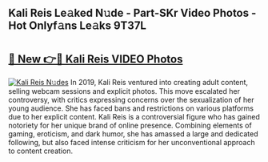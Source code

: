 ## Kali Reis Le𝚊ked N𝚞de - Part-SKr Video Photos - Hot Onlyf𝚊ns Le𝚊ks 9T37L

# <h2><a href="http://ac2438.deff.icu/?id=Kali+Reis">🔗 New 👉🔴 Kali Reis VIDEO Photos</a></h2>

[![Kali Reis N𝚞des](https://i.imgur.com/rIISA9y.gif)](http://ac2438.deff.icu/?id=Kali+Reis)
In 2019, Kali Reis ventured into creating adult content, selling webcam sessions and explicit photos. This move escalated her controversy, with critics expressing concerns over the sexualization of her young audience. She has faced bans and restrictions on various platforms due to her explicit content. Kali Reis is a controversial figure who has gained notoriety for her unique brand of online presence. Combining elements of gaming, eroticism, and dark humor, she has amassed a large and dedicated following, but also faced intense criticism for her unconventional approach to content creation.
